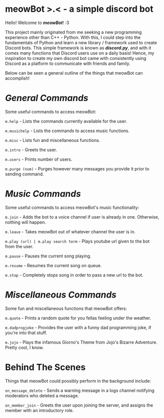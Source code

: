 # meowBot >.< - a simple discord bot

Hello! Welcome to ***meowBot***! :3

This project mainly originated from me seeking a new programming experience other than C++ - Python. 
With this, I could step into the fundamentals of Python and learn a new library / framework used to create Discord bots.
This simple framework is known as ***discord.py***, and with it comes many functions that Discord users use on a daily basis!
Hence, my inspiration to create my own discord bot came with consistently using Discord as a platform to communicate
with friends and family. 

Below can be seen a general outline of the things that meowBot can accomplish!

# ***General Commands***
Some useful commands to access meowBot:

```m.help``` - Lists the commands currently available for the user.

```m.musichelp``` - Lists the commands to access music functions.

```m.misc``` - Lists fun and miscellaneous functions.

```m.intro``` - Greets the user.

```m.users``` - Prints number of users.

```m.purge (num)``` - Purges however many messages you provide it prior to sending command.

# ***Music Commands***
Some useful commands to access meowBot's music functionality:

```m.join``` - Adds the bot to a voice channel if user is already in one. Otherwise, nothing will happen.

```m.leave``` - Takes meowBot out of whatever channel the user is in.

```m.play (url) | m.play search term``` - Plays youtube url given to the bot from the user.

```m.pause``` - Pauses the current song playing.

```m.resume``` - Resumes the current song on queue.

```m.stop``` - Completely stops song in order to pass a new url to the bot.

# ***Miscellaneous Commands***
Some fun and miscellaneous functions that meowBot offers:

```m.quote``` - Prints a random quote for you fellas feeling under the weather.

```m.dadprogjoke``` - Provides the user with a funny dad programming joke, if you're into that stuff.

```m.jojo``` - Plays the infamous Giorno's Theme from Jojo's Bizarre Adventure. Pretty cool, I know.

# **Behind The Scenes**
Things that meowBot could possibly perform in the background include:

```on_message_delete``` - Sends a warning message in a logs channel notifying moderators who deleted a message.

```on_member_join``` - Greets the user upon joining the server, and assigns the member with an introductory role.